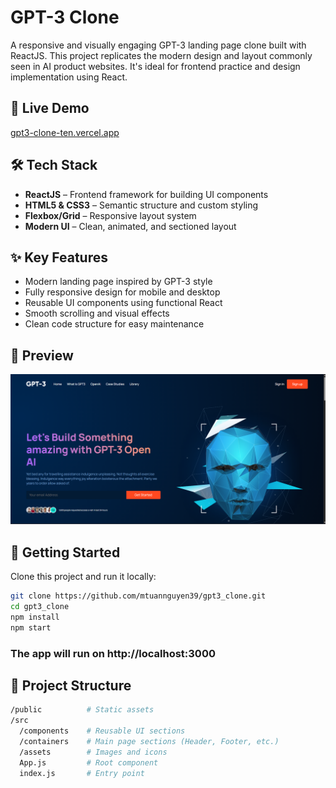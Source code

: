 # GPT-3 Clone

A responsive and visually engaging GPT-3 landing page clone built with ReactJS. This project replicates the modern design and layout commonly seen in AI product websites. It's ideal for frontend practice and design implementation using React.

## 🔗 Live Demo

[gpt3-clone-ten.vercel.app](gpt3-clone-ten.vercel.app)

## 🛠️ Tech Stack

- **ReactJS** – Frontend framework for building UI components
- **HTML5 & CSS3** – Semantic structure and custom styling
- **Flexbox/Grid** – Responsive layout system
- **Modern UI** – Clean, animated, and sectioned layout

## ✨ Key Features

- Modern landing page inspired by GPT-3 style
- Fully responsive design for mobile and desktop
- Reusable UI components using functional React
- Smooth scrolling and visual effects
- Clean code structure for easy maintenance

## 📸 Preview

![Homepage](/public/home.png)

## 🚀 Getting Started

Clone this project and run it locally:

```bash
git clone https://github.com/mtuannguyen39/gpt3_clone.git
cd gpt3_clone
npm install
npm start
```

### The app will run on http://localhost:3000

## 📁 Project Structure
```bash
/public          # Static assets
/src
  /components    # Reusable UI sections
  /containers    # Main page sections (Header, Footer, etc.)
  /assets        # Images and icons
  App.js         # Root component
  index.js       # Entry point
```



